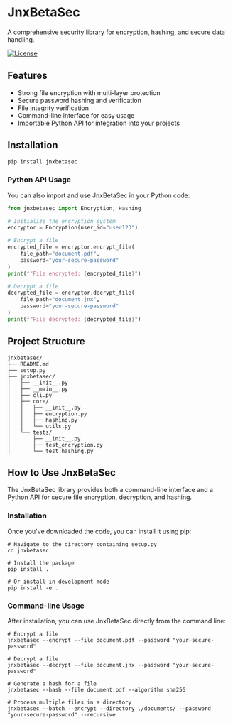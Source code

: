 # JnxBetaSec

A comprehensive security library for encryption, hashing, and secure data handling.

<!-- [![PyPI version](https://img.shields.io/pypi/v/jnxbetasec.svg)](https://pypi.org/project/jnxbetasec/)
[![Python Versions](https://img.shields.io/pypi/pyversions/jnxbetasec.svg)](https://pypi.org/project/jnxbetasec/) -->
[![License](https://img.shields.io/pypi/l/jnxbetasec.svg)](https://github.com/JNX03/jnxbetasec/blob/main/LICENSE)

## Features

- Strong file encryption with multi-layer protection
- Secure password hashing and verification
- File integrity verification
- Command-line interface for easy usage
- Importable Python API for integration into your projects

## Installation

```bash
pip install jnxbetasec

```

### Python API Usage

You can also import and use JnxBetaSec in your Python code:

```python
from jnxbetasec import Encryption, Hashing

# Initialize the encryption system
encryptor = Encryption(user_id="user123")

# Encrypt a file
encrypted_file = encryptor.encrypt_file(
    file_path="document.pdf",
    password="your-secure-password"
)
print(f"File encrypted: {encrypted_file}")

# Decrypt a file
decrypted_file = encryptor.decrypt_file(
    file_path="document.jnx",
    password="your-secure-password"
)
print(f"File decrypted: {decrypted_file}")
```

## Project Structure

```plaintext
jnxbetasec/
├── README.md
├── setup.py
├── jnxbetasec/
│   ├── __init__.py
│   ├── __main__.py
│   ├── cli.py
│   ├── core/
│   │   ├── __init__.py
│   │   ├── encryption.py
│   │   ├── hashing.py
│   │   └── utils.py
│   └── tests/
│       ├── __init__.py
│       ├── test_encryption.py
│       └── test_hashing.py
```

## How to Use JnxBetaSec

The JnxBetaSec library provides both a command-line interface and a Python API for secure file encryption, decryption, and hashing.

### Installation

Once you've downloaded the code, you can install it using pip:

```shellscript
# Navigate to the directory containing setup.py
cd jnxbetasec

# Install the package
pip install .

# Or install in development mode
pip install -e .
```

### Command-line Usage

After installation, you can use JnxBetaSec directly from the command line:

```shellscript
# Encrypt a file
jnxbetasec --encrypt --file document.pdf --password "your-secure-password"

# Decrypt a file
jnxbetasec --decrypt --file document.jnx --password "your-secure-password"

# Generate a hash for a file
jnxbetasec --hash --file document.pdf --algorithm sha256

# Process multiple files in a directory
jnxbetasec --batch --encrypt --directory ./documents/ --password "your-secure-password" --recursive
```

